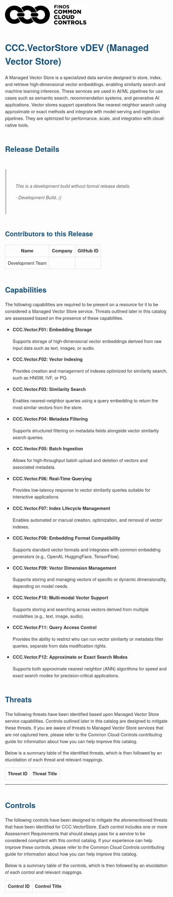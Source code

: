 
<style>
body {
    font-family: 'Helvetica Neue', Helvetica, Arial, sans-serif;
    margin: 0.2in;
    font-size: 11pt;
    line-height: 1.5;
    color: #333333;
}
h1, h2, h3, h4{
    color: #1A5276;
    margin-top: 0.5in;
    margin-bottom: 0.2in;
    font-weight: bold;
}
h1 { font-size: 22t; }
h2 { font-size: 18pt; }
h3 { font-size: 16pt; }
h4 { font-size: 14pt; }
p { 
	font-size: 11pt;
	margin-bottom: 0.15in;
}
img {
	max-height: 100px
}

code, pre {
    background-color: #f8f8f8;
    padding: 0.2in;
    border: 1px solid #dddddd;
    border-radius: 4px;
    font-family: 'Courier New', Courier, monospace;
    font-size: 10pt;
    overflow-x: auto;
}
blockquote {
    margin: 0.5in 0;
    padding: 0.3in;
    border-left: 5px solid #cccccc;
    font-style: italic;
}
table {
	width: 100%;
	border-collapse: collapse;
	border-style: hidden;
}
th, td {
	border: 1px solid #ddd;
	padding: 8px;
}
.flex-container {
    display: flex;
    width: 100%;
    justify-content: center;
    flex-wrap: wrap;
}
.flex-item-left {
    flex: 1;
    padding-right: 10px;
}
.flex-item-right {
    flex: 1;
    padding-left: 10px;
}
@page {
    margin: 0.2in;
}
</style>



<img width="50%" src="https://raw.githubusercontent.com/finos/branding/882d52260eb9b85a4097db38b09a52ea9bb68734/project-logos/active-project-logos/Common%20Cloud%20Controls%20Logo/Horizontal/2023_FinosCCC_Horizontal_BLK.svg" alt="CCC Logo"/>

# CCC.VectorStore vDEV (Managed Vector Store)

A Managed Vector Store is a specialized data service designed to store, index, and
retrieve high-dimensional vector embeddings, enabling similarity search and machine
learning inference. These services are used in AI/ML pipelines for use cases such as
semantic search, recommendation systems, and generative AI applications. Vector
stores support operations like nearest neighbor search using approximate or exact
methods and integrate with model-serving and ingestion pipelines. They are
optimized for performance, scale, and integration with cloud-native tools.


<div style="page-break-after: always;"></div>

## Release Details

> This is a development build without formal release details.
>
> _- Development Build,  ([](https://github.com/))_

### Contributors to this Release

| Name | Company | GitHub ID |
| ---- | ------- | ------ |
| Development Team |  | [](https://github.com/) |

<div style="page-break-after: always;"></div>

## Capabilities

The following capabilities are required to be present on a resource for it to be considered a Managed Vector Store service. Threats outlined later in this catalog are assesssed based on the presence of these capabilities.

- **CCC.Vector.F01: Embedding Storage**
  
  Supports storage of high-dimensional vector embeddings derived from raw input data such as text, images, or audio.

- **CCC.Vector.F02: Vector Indexing**
  
  Provides creation and management of indexes optimized for similarity search, such as HNSW, IVF, or PQ.

- **CCC.Vector.F03: Similarity Search**
  
  Enables nearest-neighbor queries using a query embedding to return the most similar vectors from the store.

- **CCC.Vector.F04: Metadata Filtering**
  
  Supports structured filtering on metadata fields alongside vector similarity search queries.

- **CCC.Vector.F05: Batch Ingestion**
  
  Allows for high-throughput batch upload and deletion of vectors and associated metadata.

- **CCC.Vector.F06: Real-Time Querying**
  
  Provides low-latency response to vector similarity queries suitable for interactive applications.

- **CCC.Vector.F07: Index Lifecycle Management**
  
  Enables automated or manual creation, optimization, and removal of vector indexes.

- **CCC.Vector.F08: Embedding Format Compatibility**
  
  Supports standard vector formats and integrates with common embedding generators (e.g., OpenAI, HuggingFace, TensorFlow).

- **CCC.Vector.F09: Vector Dimension Management**
  
  Supports storing and managing vectors of specific or dynamic dimensionality, depending on model needs.

- **CCC.Vector.F10: Multi-modal Vector Support**
  
  Supports storing and searching across vectors derived from multiple modalities (e.g., text, image, audio).

- **CCC.Vector.F11: Query Access Control**
  
  Provides the ability to restrict who can run vector similarity or metadata filter queries, separate from data modification rights.

- **CCC.Vector.F12: Approximate or Exact Search Modes**
  
  Supports both approximate nearest neighbor (ANN) algorithms for speed and exact search modes for precision-critical applications.


<div style="page-break-after: always;"></div>

## Threats

The following threats have been identified based upon Managed Vector Store service capabilities. Controls outlined later in this catalog are designed to mitigate these threats. If you are aware of threats to Managed Vector Store services that are not captured here, please refer to the Common Cloud Controls contributing guide for information about how you can help improve this catalog.

Below is a summary table of the identified threats, which is then followed by an elucidation of each threat and relevant mappings.

|Threat ID|Threat Title|
|----|----|

---


<div style="page-break-after: always;"></div>

## Controls

The following controls have been designed to mitigate the aforementioned threats that have been identified for CCC.VectorStore. Each control includes one or more Assessment Requirements that should always pass for a service to be considered compliant with this control catalog. If your experience can help improve these controls, please refer to the Common Cloud Controls contributing guide for information about how you can help improve this catalog.

Below is a summary table of the controls, which is then followed by an elucidation of each control and relevant mappings.

|Control ID|Control Title|
|----|----|
